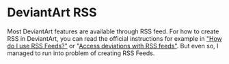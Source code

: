 # DeviantArt RSS

Most DeviantArt features are available through RSS feed. For how to create RSS in DeviantArt, you can read the official instructions for example in ["How do I use RSS Feeds?"](https://www.deviantartsupport.com/en/article/how-do-i-use-rss-feeds) or "[Access deviations with RSS feeds"](https://www.deviantart.com/developers/rss). But even so, I managed to run into problem of creating RSS Feeds.


